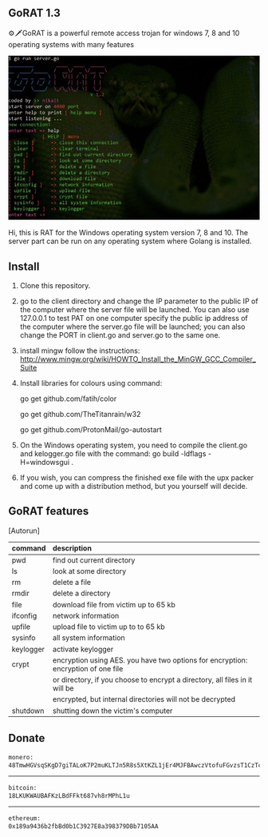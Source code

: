 ## GoRAT 1.3
⚙️🗡️GoRAT is a powerful remote access trojan for windows 7, 8 and 10 operating systems with many features


![alt text](prew.jpg)

Hi, this is RAT for the Windows operating system version 7, 8 and 10.
The server part can be run on any operating system where Golang is installed.

## Install
1. Clone this repository.
2. go to the client directory and change the IP parameter to the public IP of the computer where the server file will be launched.
You can also use 127.0.0.1 to test PAT on one computer specify the public ip address of the computer where the server.go file will be launched;
you can also change the PORT in client.go and server.go to the same one.
3. install mingw follow the instructions: http://www.mingw.org/wiki/HOWTO_Install_the_MinGW_GCC_Compiler_Suite
4. Install libraries for colours using command:

   go get github.com/fatih/color

   go get github.com/TheTitanrain/w32

   go get github.com/ProtonMail/go-autostart

 5. On the Windows operating system, you need to compile the client.go and kelogger.go file with the command: go build -ldflags -H=windowsgui .
 6. If you wish, you can compress the finished exe file with the upx packer and come up with a distribution method, but you yourself will decide.

## GoRAT features
[Autorun]

|   command   |                                     description                                    |
| ----------- |:-----------------------------------------------------------------------------------|
|     pwd     |  find out current directory                                                        |
|     ls      |  look at some directory                                                            |
|     rm      |  delete a file                                                                     |
|    rmdir    |  delete a directory                                                                |
|    file     |  download file from victim up to 65 kb                                             |
|  ifconfig   |  network information                                                               |
|   upfile    |  upload file to victim up to to 65 kb                                              |
|   sysinfo   |  all system information                                                            |
|  keylogger  |  activate keylogger                                                                |
|   crypt     |  encryption using AES. you have two options for encryption: encryption of one file |
|             |  or directory, if you choose to encrypt a directory, all files in it will be       |
|             |  encrypted, but internal directories will not be decrypted                         |
|  shutdown   |  shutting down the victim's computer                                               |


## Donate

    monero:
    48TmwHGVsqSKgD7giTALoK7P2muKLTJn5R8s5XtKZL1jEr4MJFBAwczVtofuFGvzsT1CzTcFXotwZCDno1UsskqFFZe9wVC
***
    bitcoin:
    18LKUKWAUBAFKzLBdFFkt687vh8rMPhL1u
***
    ethereum:
    0x189a9436b2fbBd0b1C3927E8a398379DBb7105AA
